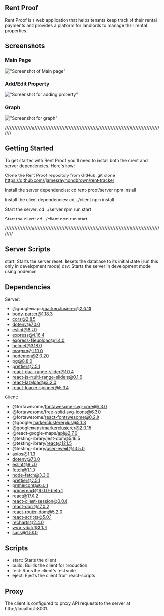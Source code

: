 ## Rent Proof
  Rent Proof is a web application that helps tenants keep track of their rental payments and provides a platform for landlords to manage their rental properties.


## Screenshots

### Main Page

!["Screenshot of Main page"](docs/main.png)

### Add/Edit Property

!["Screenshot for adding property"](docs/book.png)

### Graph

!["Screenshot for graph"](docs/delete.png)



///////////////////////////////////////////////////////////////////////////////////////////////////////

## Getting Started
  To get started with Rent Proof, you'll need to install both the client and server dependencies. Here's how:

Clone the Rent Proof repository from GitHub:
  git clone https://github.com//jamesraymondbrown/rent-tracker

Install the server dependencies:
  cd rent-proof/server
  npm install

Install the client dependencies:
  cd ../client
  npm install

Start the server:
  cd ../server
  npm run start

Start the client:
  cd ../client
  npm run start

////////////////////////////////////////////////////////////////////////////////////////////////////////


## Server Scripts
  start: Starts the server
  reset: Resets the database to its initial state (run this only in development mode)
  dev: Starts the server in development mode using nodemon


## Dependencies

Server:

 - @googlemaps/markerclusterer@2.0.15
 - body-parser@1.18.3
 - cors@2.8.5
 - dotenv@7.0.0
 - eslint@8.7.0
 - express@4.16.4
 - express-fileupload@1.4.0
 - helmet@3.18.0
 - morgan@1.10.0
 - nodemon@2.0.20
 - pg@8.8.0
 - prettier@2.5.1
 - react-dual-range-slider@1.0.4
 - react-js-multi-range-sliders@0.1.6
 - react-lazyload@3.2.0
 - react-loader-spinner@5.3.4

Client:

 - @fortawesome/fontawesome-svg-core@6.3.0
 - @fortawesome/free-solid-svg-icons@6.3.0
 - @fortawesome/react-fontawesome@0.2.0
 - @google/markerclustererplus@5.1.3
 - @googlemaps/markerclusterer@2.0.15
 - @react-google-maps/api@2.7.0
 - @testing-library/jest-dom@5.16.5
 - @testing-library/react@12.1.5
 - @testing-library/user-event@13.5.0
 - axios@1.1.3
 - dotenv@7.0.0
 - eslint@8.7.0
 - fetch@1.1.0
 - node-fetch@3.3.0
 - prettier@2.5.1
 - primeicons@6.0.1
 - primereact@9.0.0-beta.1
 - react@17.0.2
 - react-client-session@0.0.8
 - react-dom@17.0.2
 - react-router-dom@5.2.0
 - react-scripts@5.0.1
 - recharts@2.4.0
 - web-vitals@2.1.4
 - sass@1.58.0


## Scripts
 - start: Starts the client
 - build: Builds the client for production
 - test: Runs the client's test suite
 - eject: Ejects the client from react-scripts

## Proxy
  The client is configured to proxy API requests to the server at http://localhost:8001.


